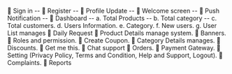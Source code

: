  Sign in --
 Register --
 Profile Update --
 Welcome screen --
 Push Notification --
 Dashboard -- 
a. Total Products --
b. Total category --
c. Total customers.
d. Users Information.
e. Category.
f. New users.
g. User List manages
 Daily Request
 Product Details manage system.
 Banners.
 Roles and permission.
 Create Coupon.
 Category Details manages.
 Discounts.
 Get me this.
 Chat support
 Orders.
 Payment Gateway.
 Setting (Privacy Policy, Terms and
Condition, Help and Support, Logout).
 Complaints.
 Reports

